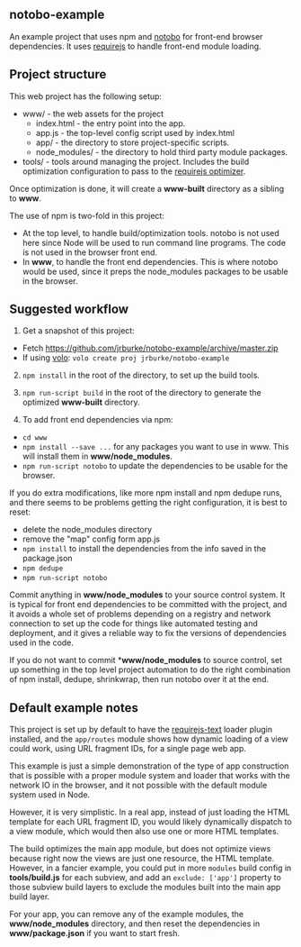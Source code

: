 ## notobo-example

An example project that uses npm and [notobo](https://github.com/jrburke/notobo)
for front-end browser dependencies. It uses [requirejs](http://requirejs.org) to
handle front-end module loading.

## Project structure

This web project has the following setup:

* www/ - the web assets for the project
    * index.html - the entry point into the app.
    * app.js - the top-level config script used by index.html
    * app/ - the directory to store project-specific scripts.
    * node_modules/ - the directory to hold third party module packages.
* tools/ - tools around managing the project. Includes the build optimization
configuration to pass to the
[requirejs optimizer](http://requirejs.org/docs/optimization.html).

Once optimization is done, it will create a **www-built** directory as a sibling
to **www**.

The use of npm is two-fold in this project:

* At the top level, to handle build/optimization tools. notobo is not used here
since Node will be used to run command line programs. The code is not used in
the browser front end.
* In **www**, to handle the front end dependencies. This is where notobo would
be used, since it preps the node_modules packages to be usable in the browser.

## Suggested workflow

1) Get a snapshot of this project:

* Fetch https://github.com/jrburke/notobo-example/archive/master.zip
* If using [volo](http://volojs.org/): `volo create proj jrburke/notobo-example`

2) `npm install` in the root of the directory, to set up the build tools.

3) `npm run-script build` in the root of the directory to generate the optimized
**www-built** directory.

4) To add front end dependencies via npm:

* `cd www`
* `npm install --save ...` for any packages you want to use in www. This will
install them in **www/node_modules**.
* `npm run-script notobo` to update the dependencies to be usable for the
browser.

If you do extra modifications, like more npm install and npm dedupe runs, and
there seems to be problems getting the right configuration, it is best to reset:

* delete the node_modules directory
* remove the "map" config form app.js
* `npm install` to install the dependencies from the info saved in the
package.json
* `npm dedupe`
* `npm run-script notobo`

Commit anything in **www/node_modules** to your source control system. It is
typical for front end dependencies to be committed with the project, and it
avoids a whole set of problems depending on a registry and network connection to
set up the code for things like automated testing and deployment, and it gives
a reliable way to fix the versions of dependencies used in the code.

If you do not want to commit ***www/node_modules** to source control, set up
something in the top level project automation to do the right combination of npm
install, dedupe, shrinkwrap, then run notobo over it at the end.

## Default example notes

This project is set up by default to have the
[requirejs-text](https://github.com/requirejs/text) loader plugin installed, and
the `app/routes` module shows how dynamic loading of a view could work, using
URL fragment IDs, for a single page web app.

This example is just a simple demonstration of the type of app construction that
is possible with a proper module system and loader that works with the network
IO in the browser, and it not possible with the default module system used in
Node.

However, it is very simplistic. In a real app, instead of just loading the HTML
template for each URL fragment ID, you would likely dynamically dispatch to
a view module, which would then also use one or more HTML templates.

The build optimizes the main app module, but does not optimize views because
right now the views are just one resource, the HTML template. However, in a
fancier example, you could put in more `modules` build config in
**tools/build.js** for each subview, and add an `exclude: ['app']` property to
those subview build layers to exclude the modules built into the main app build
layer.

For your app, you can remove any of the example modules, the
**www/node_modules** directory, and then reset the dependencies in
**www/package.json** if you want to start fresh.

